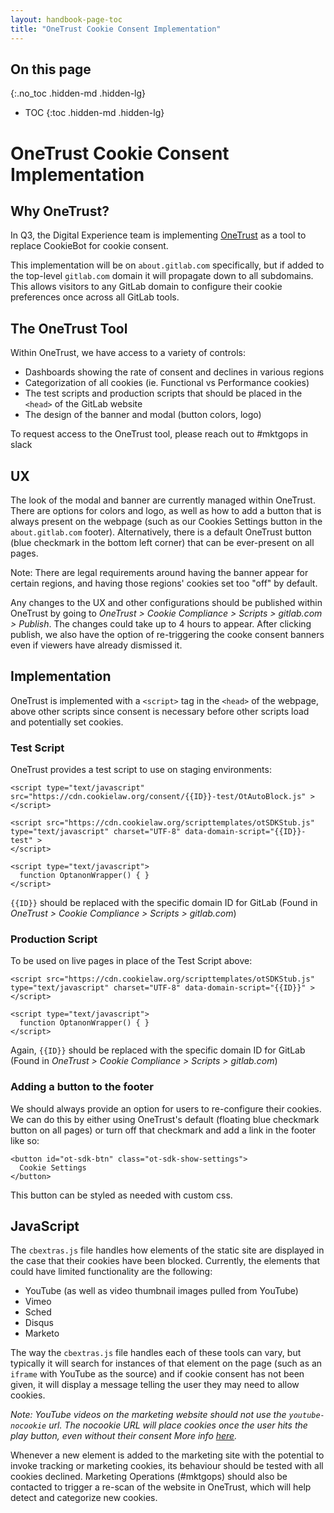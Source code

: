```yaml
---
layout: handbook-page-toc
title: "OneTrust Cookie Consent Implementation"
---
```


## On this page
{:.no_toc .hidden-md .hidden-lg}

- TOC
{:toc .hidden-md .hidden-lg}

# OneTrust Cookie Consent Implementation

## Why OneTrust?

In Q3, the Digital Experience team is implementing [OneTrust](https://www.onetrust.com/products/cookie-consent/) as a tool to replace CookieBot for cookie consent. 

This implementation will be on `about.gitlab.com` specifically, but if added to the top-level `gitlab.com` domain it will propagate down to all subdomains. This allows visitors to any GitLab domain to configure their cookie preferences once across all GitLab tools. 


## The OneTrust Tool

Within OneTrust, we have access to a variety of controls:
- Dashboards showing the rate of consent and declines in various regions
- Categorization of all cookies (ie. Functional vs Performance cookies)
- The test scripts and production scripts that should be placed in the `<head>` of the GitLab website
- The design of the banner and modal (button colors, logo)

To request access to the OneTrust tool, please reach out to #mktgops in slack

## UX

The look of the modal and banner are currently managed within OneTrust. There are options for colors and logo, as well as how to add a button that is always present on the webpage (such as our Cookies Settings button in the `about.gitlab.com` footer). Alternatively, there is a default OneTrust button (blue checkmark in the bottom left corner) that can be ever-present on all pages. 

Note: There are legal requirements around having the banner appear for certain regions, and having those regions' cookies set too "off" by default. 

Any changes to the UX and other configurations should be published within OneTrust by going to _OneTrust > Cookie Compliance > Scripts > gitlab.com > Publish_. The changes could take up to 4 hours to appear. After clicking publish, we also have the option of re-triggering the cooke consent banners even if viewers have already dismissed it. 


## Implementation

OneTrust is implemented with a `<script>` tag in the `<head>` of the webpage, above other scripts since consent is necessary before other scripts load and potentially set cookies. 

### Test Script

OneTrust provides a test script to use on staging environments:

```
<script type="text/javascript" src="https://cdn.cookielaw.org/consent/{{ID}}-test/OtAutoBlock.js" >
</script>

<script src="https://cdn.cookielaw.org/scripttemplates/otSDKStub.js"  type="text/javascript" charset="UTF-8" data-domain-script="{{ID}}-test" >
</script>

<script type="text/javascript">
  function OptanonWrapper() { }
</script>
```

`{{ID}}` should be replaced with the specific domain ID for GitLab (Found in _OneTrust > Cookie Compliance > Scripts > gitlab.com_)


### Production Script

To be used on live pages in place of the Test Script above:

```
<script src="https://cdn.cookielaw.org/scripttemplates/otSDKStub.js"  type="text/javascript" charset="UTF-8" data-domain-script="{{ID}}" >
</script>

<script type="text/javascript">
  function OptanonWrapper() { }
</script>
```

Again, `{{ID}}` should be replaced with the specific domain ID for GitLab (Found in _OneTrust > Cookie Compliance > Scripts > gitlab.com_)

### Adding a button to the footer

We should always provide an option for users to re-configure their cookies. We can do this by either using OneTrust's default (floating blue checkmark button on all pages) or turn off that checkmark and add a link in the footer like so:

```
<button id="ot-sdk-btn" class="ot-sdk-show-settings">
  Cookie Settings
</button>
```

This button can be styled as needed with custom css. 


## JavaScript

The `cbextras.js` file handles how elements of the static site are displayed in the case that their cookies have been blocked. Currently, the elements that could have limited functionality are the following:

- YouTube (as well as video thumbnail images pulled from YouTube)
- Vimeo
- Sched
- Disqus
- Marketo

The way the `cbextras.js` file handles each of these tools can vary, but typically it will search for instances of that element on the page (such as an `iframe` with YouTube as the source) and if cookie consent has not been given, it will display a message telling the user they may need to allow cookies.

_Note: YouTube videos on the marketing website should not use the `youtube-nocookie` url. The nocookie URL will place cookies once the user hits the play button, even without their consent More info [here](https://complianz.io/youtube-and-the-gdpr-how-to-embed-youtube-on-your-site/)._

Whenever a new element is added to the marketing site with the potential to invoke tracking or marketing cookies, its behaviour should be tested with all cookies declined. Marketing Operations (#mktgops) should also be contacted to trigger a re-scan of the website in OneTrust, which will help detect and categorize new cookies. 
